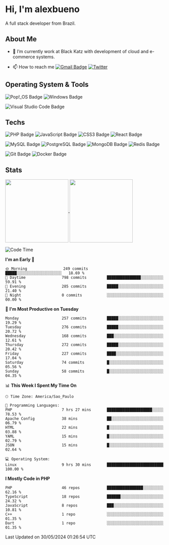# Hi, I'm alexbueno

A full stack developer from Brazil.

## About Me

- 🌱 I’m currently work at Black Katz with development of cloud and e-commerce systems.

- 📫 How to reach me [![Gmail Badge](https://img.shields.io/badge/-gmail-c14438?style=for-the-badge&logo=Gmail&logoColor=ffffff)](mailto:alexsandrofbueno@gmail.com) [![Twitter](https://img.shields.io/badge/twitter-1DA1F2.svg?style=for-the-badge&logo=twitter&logoColor=ffffff)](https://twitter.com/Alex_Bueno_7)

## Operating System & Tools

![Pop!_OS Badge](https://img.shields.io/badge/Pop!__OS-48B9C7?logo=popos&logoColor=fff&style=flat)
![Windows Badge](https://img.shields.io/badge/Windows-0078D6?logo=windows&logoColor=fff&style=flat)

![Visual Studio Code Badge](https://img.shields.io/badge/Visual%20Studio%20Code-007ACC?logo=visualstudiocode&logoColor=fff&style=flat)

## Techs

![PHP Badge](https://img.shields.io/badge/PHP-777BB4?logo=php&logoColor=fff&style=flat)
![JavaScript Badge](https://img.shields.io/badge/JavaScript-F7DF1E?logo=javascript&logoColor=000&style=flat)
![CSS3 Badge](https://img.shields.io/badge/CSS3-1572B6?logo=css3&logoColor=fff&style=flat)
![React Badge](https://img.shields.io/badge/React-61DAFB?logo=react&logoColor=000&style=flat)

![MySQL Badge](https://img.shields.io/badge/MySQL-4479A1?logo=mysql&logoColor=fff&style=flat)
![PostgreSQL Badge](https://img.shields.io/badge/PostgreSQL-4169E1?logo=postgresql&logoColor=fff&style=flat)
![MongoDB Badge](https://img.shields.io/badge/MongoDB-47A248?logo=mongodb&logoColor=fff&style=flat)
![Redis Badge](https://img.shields.io/badge/Redis-DC382D?logo=redis&logoColor=fff&style=flat)

![Git Badge](https://img.shields.io/badge/Git-F05032?logo=git&logoColor=fff&style=flat)
![Docker Badge](https://img.shields.io/badge/Docker-2496ED?logo=docker&logoColor=fff&style=flat)


## Stats

<a href="https://github.com/anuraghazra/github-readme-stats">
  <img height=200 align="center" src="https://github-readme-stats.vercel.app/api?username=alexbueno7&theme=dark" />
</a>
<a href="https://github.com/anuraghazra/convoychat">
  <img height=200 align="center" src="https://github-readme-stats.vercel.app/api/top-langs?username=alexbueno7&layout=compact&langs_count=8&card_width=320&theme=dark" />
</a>

<!--START_SECTION:waka-->
![Code Time](http://img.shields.io/badge/Code%20Time-976%20hrs%2037%20mins-blue)

**I'm an Early 🐤** 

```text
🌞 Morning                249 commits         █████░░░░░░░░░░░░░░░░░░░░   18.69 % 
🌆 Daytime                798 commits         ███████████████░░░░░░░░░░   59.91 % 
🌃 Evening                285 commits         █████░░░░░░░░░░░░░░░░░░░░   21.40 % 
🌙 Night                  0 commits           ░░░░░░░░░░░░░░░░░░░░░░░░░   00.00 % 
```
📅 **I'm Most Productive on Tuesday** 

```text
Monday                   257 commits         █████░░░░░░░░░░░░░░░░░░░░   19.29 % 
Tuesday                  276 commits         █████░░░░░░░░░░░░░░░░░░░░   20.72 % 
Wednesday                168 commits         ███░░░░░░░░░░░░░░░░░░░░░░   12.61 % 
Thursday                 272 commits         █████░░░░░░░░░░░░░░░░░░░░   20.42 % 
Friday                   227 commits         ████░░░░░░░░░░░░░░░░░░░░░   17.04 % 
Saturday                 74 commits          █░░░░░░░░░░░░░░░░░░░░░░░░   05.56 % 
Sunday                   58 commits          █░░░░░░░░░░░░░░░░░░░░░░░░   04.35 % 
```


📊 **This Week I Spent My Time On** 

```text
🕑︎ Time Zone: America/Sao_Paulo

💬 Programming Languages: 
PHP                      7 hrs 27 mins       ████████████████████░░░░░   78.53 % 
Apache Config            38 mins             ██░░░░░░░░░░░░░░░░░░░░░░░   06.79 % 
HTML                     22 mins             █░░░░░░░░░░░░░░░░░░░░░░░░   03.88 % 
YAML                     15 mins             █░░░░░░░░░░░░░░░░░░░░░░░░   02.79 % 
JSON                     15 mins             █░░░░░░░░░░░░░░░░░░░░░░░░   02.64 % 

💻 Operating System: 
Linux                    9 hrs 30 mins       █████████████████████████   100.00 % 
```

**I Mostly Code in PHP** 

```text
PHP                      46 repos            ████████████████░░░░░░░░░   62.16 % 
TypeScript               18 repos            ██████░░░░░░░░░░░░░░░░░░░   24.32 % 
JavaScript               8 repos             ███░░░░░░░░░░░░░░░░░░░░░░   10.81 % 
C++                      1 repo              ░░░░░░░░░░░░░░░░░░░░░░░░░   01.35 % 
Dart                     1 repo              ░░░░░░░░░░░░░░░░░░░░░░░░░   01.35 % 
```




 Last Updated on 30/05/2024 01:26:54 UTC
<!--END_SECTION:waka-->
